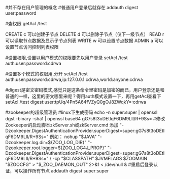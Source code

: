 #并不存在用户管理的概念
#普通用户登录后就存在
addauth digest user:password

#查权限
getAcl /test

CREATE   c 可以创建子节点
DELETE   d 可以删除子节点（仅下一级节点）
READ     r 可以读取节点数据及显示子节点列表
WRITE    w 可以设置节点数据
ADMIN    a 可以设置节点访问控制列表权限


#设置权限,设置以用户模式的权限要先以用户登录
setAcl /test auth:user:password:cdrwa

#设置多个模式的权限用,分开
setAcl /test auth:user:password:cdrwa,ip:127.0.0.1:cdrwa,world:anyone:cdrwa

#digest是密文密码模式,感觉只是这条命令里密码是加密的而已，用户登录还是和普通的一样，这里的密文哪里来呢？得用auth模式设置一下，再用getAcl查看下
setAcl /test digest:user:tpUq/4Pn5A64fVZyQ0gOJ8ZWqkY=:cdrwa


#zookeeper的超级管理员
#linux下生成密码
echo -n super:super | openssl dgst -binary -sha1 | openssl base64
gG7s8t3oDEtIqF6DM9LlI/R+9Ss=
#修改Zookeeper的启动脚本zkServer.sh或zkServer.cmd  添加 "-Dzookeeper.DigestAuthenticationProvider.superDigest=super:gG7s8t3oDEtIqF6DM9LlI/R+9Ss="   例如：
nohup "$JAVA" "-Dzookeeper.log.dir=${ZOO_LOG_DIR}" "-Dzookeeper.root.logger=${ZOO_LOG4J_PROP}" "-Dzookeeper.DigestAuthenticationProvider.superDigest=super:gG7s8t3oDEtIqF6DM9LlI/R+9Ss=" \
-cp "$CLASSPATH" $JVMFLAGS $ZOOMAIN "$ZOOCFG" > "$_ZOO_DAEMON_OUT" 2>&1 < /dev/null &
#重启后登录认证，可以操作所有节点
addauth digest super:super